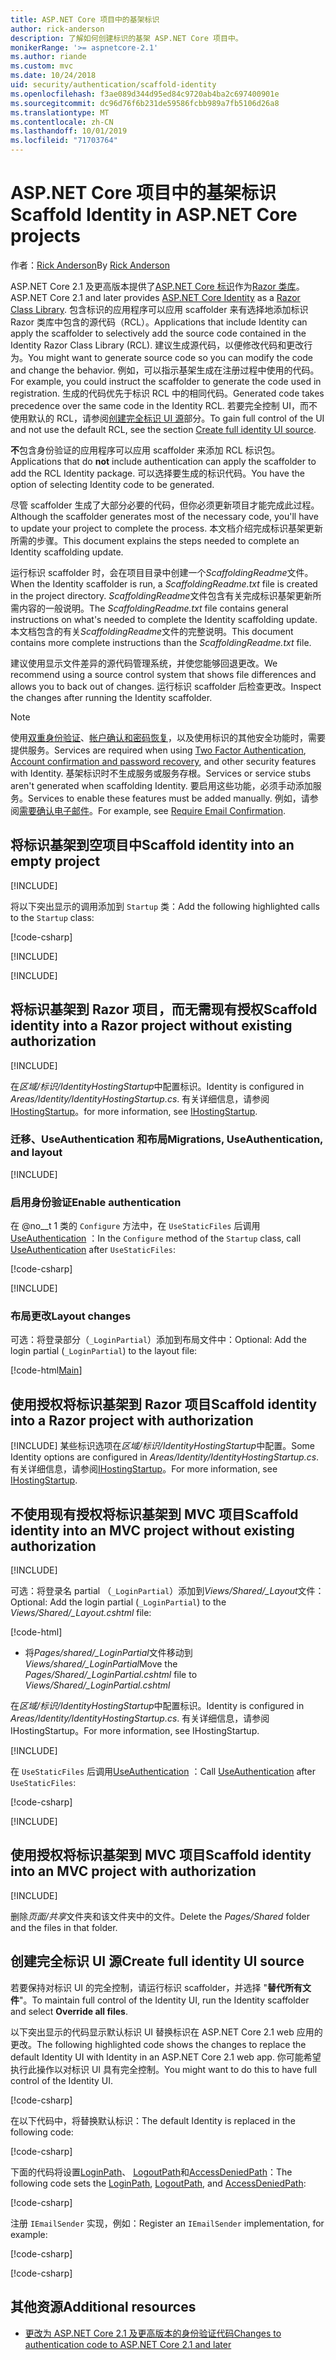 ```yaml
---
title: ASP.NET Core 项目中的基架标识
author: rick-anderson
description: 了解如何创建标识的基架 ASP.NET Core 项目中。
monikerRange: '>= aspnetcore-2.1'
ms.author: riande
ms.custom: mvc
ms.date: 10/24/2018
uid: security/authentication/scaffold-identity
ms.openlocfilehash: f3ae089d344d95ed84c9720ab4ba2c697400901e
ms.sourcegitcommit: dc96d76f6b231de59586fcbb989a7fb5106d26a8
ms.translationtype: MT
ms.contentlocale: zh-CN
ms.lasthandoff: 10/01/2019
ms.locfileid: "71703764"
---
```

# <a name="scaffold-identity-in-aspnet-core-projects"></a><span data-ttu-id="af8a8-103">ASP.NET Core 项目中的基架标识</span><span class="sxs-lookup"><span data-stu-id="af8a8-103">Scaffold Identity in ASP.NET Core projects</span></span>

<span data-ttu-id="af8a8-104">作者：[Rick Anderson](https://twitter.com/RickAndMSFT)</span><span class="sxs-lookup"><span data-stu-id="af8a8-104">By [Rick Anderson](https://twitter.com/RickAndMSFT)</span></span>

<span data-ttu-id="af8a8-105">ASP.NET Core 2.1 及更高版本提供了[ASP.NET Core 标识](xref:security/authentication/identity)作为[Razor 类库](xref:razor-pages/ui-class)。</span><span class="sxs-lookup"><span data-stu-id="af8a8-105">ASP.NET Core 2.1 and later provides [ASP.NET Core Identity](xref:security/authentication/identity) as a [Razor Class Library](xref:razor-pages/ui-class).</span></span> <span data-ttu-id="af8a8-106">包含标识的应用程序可以应用 scaffolder 来有选择地添加标识 Razor 类库中包含的源代码（RCL）。</span><span class="sxs-lookup"><span data-stu-id="af8a8-106">Applications that include Identity can apply the scaffolder to selectively add the source code contained in the Identity Razor Class Library (RCL).</span></span> <span data-ttu-id="af8a8-107">建议生成源代码，以便修改代码和更改行为。</span><span class="sxs-lookup"><span data-stu-id="af8a8-107">You might want to generate source code so you can modify the code and change the behavior.</span></span> <span data-ttu-id="af8a8-108">例如，可以指示基架生成在注册过程中使用的代码。</span><span class="sxs-lookup"><span data-stu-id="af8a8-108">For example, you could instruct the scaffolder to generate the code used in registration.</span></span> <span data-ttu-id="af8a8-109">生成的代码优先于标识 RCL 中的相同代码。</span><span class="sxs-lookup"><span data-stu-id="af8a8-109">Generated code takes precedence over the same code in the Identity RCL.</span></span> <span data-ttu-id="af8a8-110">若要完全控制 UI，而不使用默认的 RCL，请参阅[创建完全标识 UI 源](#full)部分。</span><span class="sxs-lookup"><span data-stu-id="af8a8-110">To gain full control of the UI and not use the default RCL, see the section [Create full identity UI source](#full).</span></span>

<span data-ttu-id="af8a8-111">**不**包含身份验证的应用程序可以应用 scaffolder 来添加 RCL 标识包。</span><span class="sxs-lookup"><span data-stu-id="af8a8-111">Applications that do **not** include authentication can apply the scaffolder to add the RCL Identity package.</span></span> <span data-ttu-id="af8a8-112">可以选择要生成的标识代码。</span><span class="sxs-lookup"><span data-stu-id="af8a8-112">You have the option of selecting Identity code to be generated.</span></span>

<span data-ttu-id="af8a8-113">尽管 scaffolder 生成了大部分必要的代码，但你必须更新项目才能完成此过程。</span><span class="sxs-lookup"><span data-stu-id="af8a8-113">Although the scaffolder generates most of the necessary code, you'll have to update your project to complete the process.</span></span> <span data-ttu-id="af8a8-114">本文档介绍完成标识基架更新所需的步骤。</span><span class="sxs-lookup"><span data-stu-id="af8a8-114">This document explains the steps needed to complete an Identity scaffolding update.</span></span>

<span data-ttu-id="af8a8-115">运行标识 scaffolder 时，会在项目目录中创建一个*ScaffoldingReadme*文件。</span><span class="sxs-lookup"><span data-stu-id="af8a8-115">When the Identity scaffolder is run, a *ScaffoldingReadme.txt* file is created in the project directory.</span></span> <span data-ttu-id="af8a8-116">*ScaffoldingReadme*文件包含有关完成标识基架更新所需内容的一般说明。</span><span class="sxs-lookup"><span data-stu-id="af8a8-116">The *ScaffoldingReadme.txt* file contains general instructions on what's needed to complete the Identity scaffolding update.</span></span> <span data-ttu-id="af8a8-117">本文档包含的有关*ScaffoldingReadme*文件的完整说明。</span><span class="sxs-lookup"><span data-stu-id="af8a8-117">This document contains more complete instructions than the *ScaffoldingReadme.txt* file.</span></span>

<span data-ttu-id="af8a8-118">建议使用显示文件差异的源代码管理系统，并使您能够回退更改。</span><span class="sxs-lookup"><span data-stu-id="af8a8-118">We recommend using a source control system that shows file differences and allows you to back out of changes.</span></span> <span data-ttu-id="af8a8-119">运行标识 scaffolder 后检查更改。</span><span class="sxs-lookup"><span data-stu-id="af8a8-119">Inspect the changes after running the Identity scaffolder.</span></span>

> [!NOTE]
> <span data-ttu-id="af8a8-120">使用[双重身份验证](xref:security/authentication/identity-enable-qrcodes)、[帐户确认和密码恢复](xref:security/authentication/accconfirm)，以及使用标识的其他安全功能时，需要提供服务。</span><span class="sxs-lookup"><span data-stu-id="af8a8-120">Services are required when using [Two Factor Authentication](xref:security/authentication/identity-enable-qrcodes), [Account confirmation and password recovery](xref:security/authentication/accconfirm), and other security features with Identity.</span></span> <span data-ttu-id="af8a8-121">基架标识时不生成服务或服务存根。</span><span class="sxs-lookup"><span data-stu-id="af8a8-121">Services or service stubs aren't generated when scaffolding Identity.</span></span> <span data-ttu-id="af8a8-122">要启用这些功能，必须手动添加服务。</span><span class="sxs-lookup"><span data-stu-id="af8a8-122">Services to enable these features must be added manually.</span></span> <span data-ttu-id="af8a8-123">例如，请参阅[需要确认电子邮件](xref:security/authentication/accconfirm#require-email-confirmation)。</span><span class="sxs-lookup"><span data-stu-id="af8a8-123">For example, see [Require Email Confirmation](xref:security/authentication/accconfirm#require-email-confirmation).</span></span>

## <a name="scaffold-identity-into-an-empty-project"></a><span data-ttu-id="af8a8-124">将标识基架到空项目中</span><span class="sxs-lookup"><span data-stu-id="af8a8-124">Scaffold identity into an empty project</span></span>

[!INCLUDE[](~/includes/scaffold-identity/id-scaffold-dlg.md)]

<span data-ttu-id="af8a8-125">将以下突出显示的调用添加到 `Startup` 类：</span><span class="sxs-lookup"><span data-stu-id="af8a8-125">Add the following highlighted calls to the `Startup` class:</span></span>

[!code-csharp[](scaffold-identity/sample/StartupEmpty.cs?name=snippet1&highlight=5,20-23)]

[!INCLUDE[](~/includes/scaffold-identity/hsts.md)]

[!INCLUDE[](~/includes/scaffold-identity/migrations.md)]

## <a name="scaffold-identity-into-a-razor-project-without-existing-authorization"></a><span data-ttu-id="af8a8-126">将标识基架到 Razor 项目，而无需现有授权</span><span class="sxs-lookup"><span data-stu-id="af8a8-126">Scaffold identity into a Razor project without existing authorization</span></span>

<!--  Updated for 3.0
set projNam=RPnoAuth
set projType=webapp

dotnet new %projType% -o %projNam%
cd %projNam%
dotnet add package Microsoft.VisualStudio.Web.CodeGeneration.Design
dotnet add package Microsoft.EntityFrameworkCore.Design
dotnet add package Microsoft.AspNetCore.Identity.EntityFrameworkCore
dotnet add package Microsoft.AspNetCore.Identity.UI
dotnet add package Microsoft.EntityFrameworkCore.SqlServer
dotnet restore
dotnet aspnet-codegenerator identity --useDefaultUI
dotnet ef migrations add CreateIdentitySchema
dotnet ef database update
-->

[!INCLUDE[](~/includes/scaffold-identity/id-scaffold-dlg.md)]

<span data-ttu-id="af8a8-127">在*区域/标识/IdentityHostingStartup*中配置标识。</span><span class="sxs-lookup"><span data-stu-id="af8a8-127">Identity is configured in *Areas/Identity/IdentityHostingStartup.cs*.</span></span> <span data-ttu-id="af8a8-128">有关详细信息，请参阅[IHostingStartup](xref:fundamentals/configuration/platform-specific-configuration)。</span><span class="sxs-lookup"><span data-stu-id="af8a8-128">for more information, see [IHostingStartup](xref:fundamentals/configuration/platform-specific-configuration).</span></span>

<a name="efm"></a>

### <a name="migrations-useauthentication-and-layout"></a><span data-ttu-id="af8a8-129">迁移、UseAuthentication 和布局</span><span class="sxs-lookup"><span data-stu-id="af8a8-129">Migrations, UseAuthentication, and layout</span></span>

[!INCLUDE[](~/includes/scaffold-identity/migrations.md)]

<a name="useauthentication"></a>

### <a name="enable-authentication"></a><span data-ttu-id="af8a8-130">启用身份验证</span><span class="sxs-lookup"><span data-stu-id="af8a8-130">Enable authentication</span></span>

<span data-ttu-id="af8a8-131">在 @no__t 1 类的 `Configure` 方法中，在 `UseStaticFiles` 后调用[UseAuthentication](/dotnet/api/microsoft.aspnetcore.builder.authappbuilderextensions.useauthentication?view=aspnetcore-2.0#Microsoft_AspNetCore_Builder_AuthAppBuilderExtensions_UseAuthentication_Microsoft_AspNetCore_Builder_IApplicationBuilder_) ：</span><span class="sxs-lookup"><span data-stu-id="af8a8-131">In the `Configure` method of the `Startup` class, call [UseAuthentication](/dotnet/api/microsoft.aspnetcore.builder.authappbuilderextensions.useauthentication?view=aspnetcore-2.0#Microsoft_AspNetCore_Builder_AuthAppBuilderExtensions_UseAuthentication_Microsoft_AspNetCore_Builder_IApplicationBuilder_) after `UseStaticFiles`:</span></span>

[!code-csharp[](scaffold-identity/sample/StartupRPnoAuth.cs?name=snippet1&highlight=29)]

[!INCLUDE[](~/includes/scaffold-identity/hsts.md)]

### <a name="layout-changes"></a><span data-ttu-id="af8a8-132">布局更改</span><span class="sxs-lookup"><span data-stu-id="af8a8-132">Layout changes</span></span>

<span data-ttu-id="af8a8-133">可选：将登录部分（`_LoginPartial`）添加到布局文件中：</span><span class="sxs-lookup"><span data-stu-id="af8a8-133">Optional: Add the login partial (`_LoginPartial`) to the layout file:</span></span>

[!code-html[Main](scaffold-identity/sample/_Layout.cshtml?highlight=37)]

## <a name="scaffold-identity-into-a-razor-project-with-authorization"></a><span data-ttu-id="af8a8-134">使用授权将标识基架到 Razor 项目</span><span class="sxs-lookup"><span data-stu-id="af8a8-134">Scaffold identity into a Razor project with authorization</span></span>

<!--
Use >=2.1: dotnet new webapp -au Individual -o RPauth
Use = 2.0: dotnet new razor -au Individual -o RPauth
uld option: Use Local DB, not SQLite

dotnet new webapp -au Individual -uld -o RPauth
cd RPauth
dotnet add package Microsoft.VisualStudio.Web.CodeGeneration.Design
dotnet restore
dotnet aspnet-codegenerator identity -dc RPauth.Data.ApplicationDbContext --files Account.Register
-->

[!INCLUDE[](~/includes/scaffold-identity/id-scaffold-dlg-auth.md)]
<span data-ttu-id="af8a8-135">某些标识选项在*区域/标识/IdentityHostingStartup*中配置。</span><span class="sxs-lookup"><span data-stu-id="af8a8-135">Some Identity options are configured in *Areas/Identity/IdentityHostingStartup.cs*.</span></span> <span data-ttu-id="af8a8-136">有关详细信息，请参阅[IHostingStartup](xref:fundamentals/configuration/platform-specific-configuration)。</span><span class="sxs-lookup"><span data-stu-id="af8a8-136">For more information, see [IHostingStartup](xref:fundamentals/configuration/platform-specific-configuration).</span></span>

## <a name="scaffold-identity-into-an-mvc-project-without-existing-authorization"></a><span data-ttu-id="af8a8-137">不使用现有授权将标识基架到 MVC 项目</span><span class="sxs-lookup"><span data-stu-id="af8a8-137">Scaffold identity into an MVC project without existing authorization</span></span>

<!--
set projNam=MvcNoAuth
set projType=mvc
set version=2.1.0

dotnet new %projType% -o %projNam%
cd %projNam%
dotnet add package Microsoft.VisualStudio.Web.CodeGeneration.Design -v %version%
dotnet restore
dotnet aspnet-codegenerator identity --useDefaultUI
dotnet ef migrations add CreateIdentitySchema
dotnet ef database update
-->

[!INCLUDE[](~/includes/scaffold-identity/id-scaffold-dlg.md)]

<span data-ttu-id="af8a8-138">可选：将登录名 partial （`_LoginPartial`）添加到*Views/Shared/_Layout*文件：</span><span class="sxs-lookup"><span data-stu-id="af8a8-138">Optional: Add the login partial (`_LoginPartial`) to the *Views/Shared/_Layout.cshtml* file:</span></span>

[!code-html[](scaffold-identity/sample/_LayoutMvc.cshtml?highlight=37)]

* <span data-ttu-id="af8a8-139">将*Pages/shared/_LoginPartial*文件移动到*Views/shared/_LoginPartial*</span><span class="sxs-lookup"><span data-stu-id="af8a8-139">Move the *Pages/Shared/_LoginPartial.cshtml* file to *Views/Shared/_LoginPartial.cshtml*</span></span>

<span data-ttu-id="af8a8-140">在*区域/标识/IdentityHostingStartup*中配置标识。</span><span class="sxs-lookup"><span data-stu-id="af8a8-140">Identity is configured in *Areas/Identity/IdentityHostingStartup.cs*.</span></span> <span data-ttu-id="af8a8-141">有关详细信息，请参阅 IHostingStartup。</span><span class="sxs-lookup"><span data-stu-id="af8a8-141">For more information, see IHostingStartup.</span></span>

[!INCLUDE[](~/includes/scaffold-identity/migrations.md)]

<span data-ttu-id="af8a8-142">在 `UseStaticFiles` 后调用[UseAuthentication](/dotnet/api/microsoft.aspnetcore.builder.authappbuilderextensions.useauthentication?view=aspnetcore-2.0#Microsoft_AspNetCore_Builder_AuthAppBuilderExtensions_UseAuthentication_Microsoft_AspNetCore_Builder_IApplicationBuilder_) ：</span><span class="sxs-lookup"><span data-stu-id="af8a8-142">Call [UseAuthentication](/dotnet/api/microsoft.aspnetcore.builder.authappbuilderextensions.useauthentication?view=aspnetcore-2.0#Microsoft_AspNetCore_Builder_AuthAppBuilderExtensions_UseAuthentication_Microsoft_AspNetCore_Builder_IApplicationBuilder_) after `UseStaticFiles`:</span></span>

[!code-csharp[](scaffold-identity/sample/StartupMvcNoAuth.cs?name=snippet1&highlight=23)]

[!INCLUDE[](~/includes/scaffold-identity/hsts.md)]

## <a name="scaffold-identity-into-an-mvc-project-with-authorization"></a><span data-ttu-id="af8a8-143">使用授权将标识基架到 MVC 项目</span><span class="sxs-lookup"><span data-stu-id="af8a8-143">Scaffold identity into an MVC project with authorization</span></span>

<!--
dotnet new mvc -au Individual -o MvcAuth
cd MvcAuth
dotnet add package Microsoft.VisualStudio.Web.CodeGeneration.Design
dotnet restore
dotnet aspnet-codegenerator identity -dc MvcAuth.Data.ApplicationDbContext --files Account.Register
-->

[!INCLUDE[](~/includes/scaffold-identity/id-scaffold-dlg-auth.md)]

<span data-ttu-id="af8a8-144">删除*页面/共享*文件夹和该文件夹中的文件。</span><span class="sxs-lookup"><span data-stu-id="af8a8-144">Delete the *Pages/Shared* folder and the files in that folder.</span></span>

<a name="full"></a>

## <a name="create-full-identity-ui-source"></a><span data-ttu-id="af8a8-145">创建完全标识 UI 源</span><span class="sxs-lookup"><span data-stu-id="af8a8-145">Create full identity UI source</span></span>

<span data-ttu-id="af8a8-146">若要保持对标识 UI 的完全控制，请运行标识 scaffolder，并选择 "**替代所有文件**"。</span><span class="sxs-lookup"><span data-stu-id="af8a8-146">To maintain full control of the Identity UI, run the Identity scaffolder and select **Override all files**.</span></span>

<span data-ttu-id="af8a8-147">以下突出显示的代码显示默认标识 UI 替换标识在 ASP.NET Core 2.1 web 应用的更改。</span><span class="sxs-lookup"><span data-stu-id="af8a8-147">The following highlighted code shows the changes to replace the default Identity UI with Identity in an ASP.NET Core 2.1 web app.</span></span> <span data-ttu-id="af8a8-148">你可能希望执行此操作以对标识 UI 具有完全控制。</span><span class="sxs-lookup"><span data-stu-id="af8a8-148">You might want to do this to have full control of the Identity UI.</span></span>

[!code-csharp[](scaffold-identity/sample/StartupFull.cs?name=snippet1&highlight=13-14,17-999)]

<span data-ttu-id="af8a8-149">在以下代码中，将替换默认标识：</span><span class="sxs-lookup"><span data-stu-id="af8a8-149">The default Identity is replaced in the following code:</span></span>

[!code-csharp[](scaffold-identity/sample/StartupFull.cs?name=snippet2)]

<span data-ttu-id="af8a8-150">下面的代码将设置[LoginPath](/dotnet/api/microsoft.aspnetcore.authentication.cookies.cookieauthenticationoptions.loginpath)、 [LogoutPath](/dotnet/api/microsoft.aspnetcore.authentication.cookies.cookieauthenticationoptions.logoutpath)和[AccessDeniedPath](/dotnet/api/microsoft.aspnetcore.authentication.cookies.cookieauthenticationoptions.accessdeniedpath)：</span><span class="sxs-lookup"><span data-stu-id="af8a8-150">The following code sets the [LoginPath](/dotnet/api/microsoft.aspnetcore.authentication.cookies.cookieauthenticationoptions.loginpath), [LogoutPath](/dotnet/api/microsoft.aspnetcore.authentication.cookies.cookieauthenticationoptions.logoutpath), and [AccessDeniedPath](/dotnet/api/microsoft.aspnetcore.authentication.cookies.cookieauthenticationoptions.accessdeniedpath):</span></span>

[!code-csharp[](scaffold-identity/sample/StartupFull.cs?name=snippet3)]

<span data-ttu-id="af8a8-151">注册 `IEmailSender` 实现，例如：</span><span class="sxs-lookup"><span data-stu-id="af8a8-151">Register an `IEmailSender` implementation, for example:</span></span>

[!code-csharp[](scaffold-identity/sample/StartupFull.cs?name=snippet4)]

[!code-csharp[](scaffold-identity/sample/StartupFull.cs?name=snippet)]

## <a name="additional-resources"></a><span data-ttu-id="af8a8-152">其他资源</span><span class="sxs-lookup"><span data-stu-id="af8a8-152">Additional resources</span></span>

* [<span data-ttu-id="af8a8-153">更改为 ASP.NET Core 2.1 及更高版本的身份验证代码</span><span class="sxs-lookup"><span data-stu-id="af8a8-153">Changes to authentication code to ASP.NET Core 2.1 and later</span></span>](xref:migration/20_21#changes-to-authentication-code)
